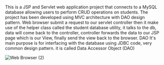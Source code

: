 This is a JSP and Servlet web application project that connects to a MySQL database allowing users to perform CRUD operations on students. The project has been developed using MVC architecture with DAO design pattern.
Web browser submit a request to our servlet controller then it make use of the helper class called the student database utility, it talks to the db, data will come back to the controller, controller forwards the data to our JSP page which is our View, finally send the view back to the browser.
DAO
It's main purpose is for interfacing with the database using JDBC code, very common design pattern. it is called Data Accessor Object (DAO)


![Web Browser (2)](https://github.com/RandulaTharaka/Test/assets/60685092/1a22e6e5-c552-491c-a0ae-5f01a64c1ee7)

